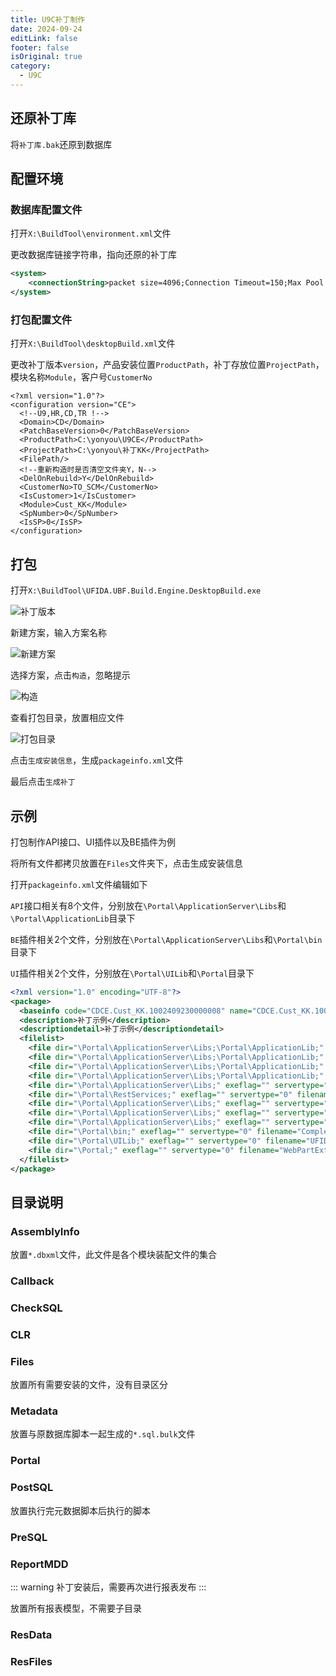 ```yaml
---
title: U9C补丁制作
date: 2024-09-24
editLink: false
footer: false
isOriginal: true
category:
  - U9C
---
```


## 还原补丁库

将`补丁库.bak`还原到数据库

## 配置环境

### 数据库配置文件

打开`X:\BuildTool\environment.xml`文件

更改数据库链接字符串，指向还原的补丁库

```xml
<system>    
    <connectionString>packet size=4096;Connection Timeout=150;Max Pool size=1500;data source=127.0.0.1;persist security info=True;initial catalog=XXX;user id=XXX;password=XXX</connectionString>
</system>    
```

### 打包配置文件

打开`X:\BuildTool\desktopBuild.xml`文件

更改补丁版本`version`，产品安装位置`ProductPath`，补丁存放位置`ProjectPath`，模块名称`Module`，客户号`CustomerNo`

```xml{2,6,7,11,13}
<?xml version="1.0"?>
<configuration version="CE">
  <!--U9,HR,CD,TR !-->
  <Domain>CD</Domain>
  <PatchBaseVersion>0</PatchBaseVersion>
  <ProductPath>C:\yonyou\U9CE</ProductPath>
  <ProjectPath>C:\yonyou\补丁KK</ProjectPath>
  <FilePath/>
  <!--重新构造时是否清空文件夹Y，N-->
  <DelOnRebuild>Y</DelOnRebuild>
  <CustomerNo>TO_SCM</CustomerNo>
  <IsCustomer>1</IsCustomer>
  <Module>Cust_KK</Module>
  <SpNumber>0</SpNumber>
  <IsSP>0</IsSP>
</configuration>  
```

## 打包

打开`X:\BuildTool\UFIDA.UBF.Build.Engine.DesktopBuild.exe`

![补丁版本](https://nas.ilyl.life:8092/yonyou/u9c/package/package1.png)

新建方案，输入方案名称

![新建方案](https://nas.ilyl.life:8092/yonyou/u9c/package/package2.png)

选择方案，点击`构造`，忽略提示

![构造](https://nas.ilyl.life:8092/yonyou/u9c/package/package3.png)

查看打包目录，放置相应文件

![打包目录](https://nas.ilyl.life:8092/yonyou/u9c/package/package4.png)

点击`生成安装信息`，生成`packageinfo.xml`文件

最后点击`生成补丁`

## 示例

打包制作API接口、UI插件以及BE插件为例

将所有文件都拷贝放置在`Files`文件夹下，点击生成安装信息

打开`packageinfo.xml`文件编辑如下

`API`接口相关有8个文件，分别放在`\Portal\ApplicationServer\Libs`和`\Portal\ApplicationLib`目录下

`BE`插件相关2个文件，分别放在`\Portal\ApplicationServer\Libs`和`\Portal\bin`目录下

`UI`插件相关2个文件，分别放在`\Portal\UILib`和`\Portal`目录下

```xml
<?xml version="1.0" encoding="UTF-8"?>
<package>
  <baseinfo code="CDCE.Cust_KK.1002409230000008" name="CDCE.Cust_KK.1002409230000008" type="" version="CE" releasedate="" desc="" question="" doc="" basebuild="" referenceBuild="20090918002" IsCustomer="1" CustomerNo="TO_KK" Domain="CD" SPNum="0" Modules="Cust_KK," DependModules="," IsSP="0" />
  <description>补丁示例</description>
  <descriptiondetail>补丁示例</descriptiondetail>
  <filelist>
    <file dir="\Portal\ApplicationServer\Libs;\Portal\ApplicationLib;" exeflag="" servertype="0" filename="UFIDA.U9.CUST.Api.Agent.dll" filetype="0" />
    <file dir="\Portal\ApplicationServer\Libs;\Portal\ApplicationLib;" exeflag="" servertype="0" filename="UFIDA.U9.CUST.Api.Agent.pdb" filetype="0" />
    <file dir="\Portal\ApplicationServer\Libs;\Portal\ApplicationLib;" exeflag="" servertype="0" filename="UFIDA.U9.CUST.Api.Deploy.dll" filetype="0" />
    <file dir="\Portal\ApplicationServer\Libs;\Portal\ApplicationLib;" exeflag="" servertype="0" filename="UFIDA.U9.CUST.Api.Deploy.pdb" filetype="0" />
    <file dir="\Portal\ApplicationServer\Libs;" exeflag="" servertype="0" filename="UFIDA.U9.CUST.Api.dll" filetype="0" />
    <file dir="\Portal\RestServices;" exeflag="" servertype="0" filename="UFIDA.U9.CUST.Api.IRun.svc" filetype="0" />
    <file dir="\Portal\ApplicationServer\Libs;" exeflag="" servertype="0" filename="UFIDA.U9.CUST.Api.pdb" filetype="0" />
    <file dir="\Portal\ApplicationServer\Libs;" exeflag="" servertype="0" filename="UFIDA.U9.CUST.Api.ubfsvc" filetype="0" />
    <file dir="\Portal\ApplicationServer\Libs;" exeflag="" servertype="0" filename="UFIDA.U9.CUST.BEPlugin.dll" filetype="0" />
    <file dir="\Portal\bin;" exeflag="" servertype="0" filename="CompleteRpt.AfterDeleted.sub.xml" filetype="0" />
    <file dir="\Portal\UILib;" exeflag="" servertype="0" filename="UFIDA.U9.CUST.UIPlugin.dll" filetype="0" />
    <file dir="\Portal;" exeflag="" servertype="0" filename="WebPartExtend_PurchaseOrderMainUIFormWebPart_CUST.config" filetype="0" />
  </filelist>
</package>
```

## 目录说明

### AssemblyInfo

放置`*.dbxml`文件，此文件是各个模块装配文件的集合

### Callback

### CheckSQL

### CLR

### Files

放置所有需要安装的文件，没有目录区分

### Metadata

放置与原数据库脚本一起生成的`*.sql.bulk`文件

### Portal

### PostSQL

放置执行完元数据脚本后执行的脚本

### PreSQL

### ReportMDD

::: warning
补丁安装后，需要再次进行报表发布
:::

放置所有报表模型，不需要子目录

### ResData

### ResFiles

